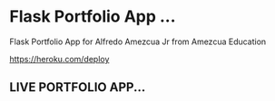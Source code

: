 # Flask Portfolio App ...
Flask Portfolio App for Alfredo Amezcua Jr from Amezcua Education

https://heroku.com/deploy

## LIVE PORTFOLIO APP...

